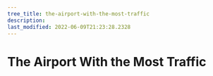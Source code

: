 ```yaml
---
tree_title: the-airport-with-the-most-traffic
description: 
last_modified: 2022-06-09T21:23:28.2328
---
```


# The Airport With the Most Traffic
